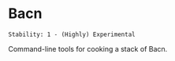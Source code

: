 # Bacn

```
Stability: 1 - (Highly) Experimental
```

Command-line tools for cooking a stack of Bacn.
